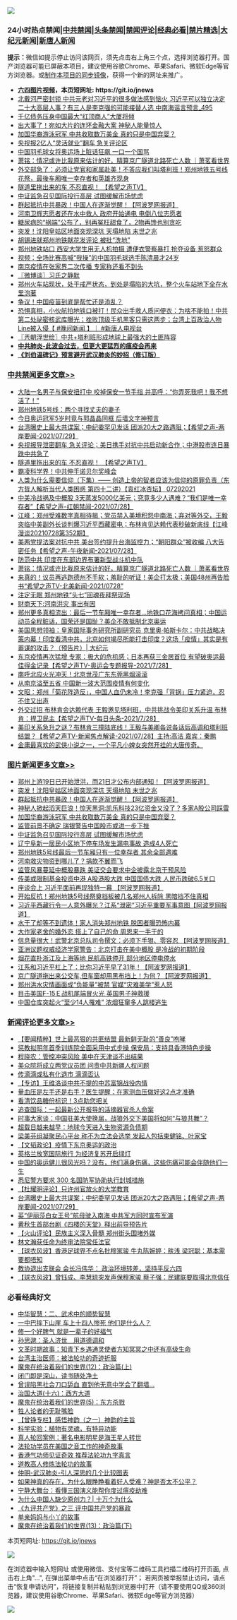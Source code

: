 ![](https://raw.githubusercontent.com/fqnews/bnews/master/64photo/fqnews-qr.jpg)

<div id="tt">
<h3>24小时热点禁闻|<a href="#%E4%B8%AD%E5%85%B1%E7%A6%81%E9%97%BB%E6%9B%B4%E5%A4%9A%E6%96%87%E7%AB%A0">中共禁闻</a>|<a href="#%E5%9B%BE%E7%89%87%E6%96%B0%E9%97%BB%E6%9B%B4%E5%A4%9A%E6%96%87%E7%AB%A0">头条禁闻</a>|<a href="#%E6%96%B0%E9%97%BB%E8%AF%84%E8%AE%BA%E6%9B%B4%E5%A4%9A%E6%96%87%E7%AB%A0">禁闻评论|<a href="#%E5%BF%85%E7%9C%8B%E7%BB%8F%E5%85%B8%E5%A5%BD%E6%96%87">经典必看|<a href="/video.md#%E7%A6%81%E7%89%87%E7%B2%BE%E9%80%89">禁片精选</a>|<a href="https://github.com/fqnews/djy/blob/master/gb/nf1351518.md#1">大纪元新闻</a>|<a href="https://github.com/fqnews/ntdtv/blob/master/gb/prog204.md#1">新唐人新闻</a></h3>
<div><b>提示：</b>微信如提示停止访问该网页，须先点击右上角三个点，选择浏览器打开。国产浏览器可能已屏蔽本项目，建议使用谷歌Chrome、苹果Safari、微软Edge等官方浏览器。或<a href="https://github.com/fqnews/bnews/blob/master/%E5%88%B6%E4%BD%9Cgit%E7%A6%81%E9%97%BB%E9%95%9C%E5%83%8F.md">制作本项目的同步镜像</a>，获得一个新的网址来推广。</div>
<ul>
<li><b><a href="http://d1.bdrive.tk/64.mp4" target="_blank">六四图片视频</a>，本页短网址: https://git.io/jnews</b></li>
<li><a href="/comments/20210729/1596041.md">北戴河严密封锁 中共元老对习近平的很多做法感到恼火 习近平可以独立决定二十大高层人事？有三人是李克强的可能接替人选 中南海谣言预言_495</a></li>
<li><a href="/cnnews/20210729/1596169.md">千亿债务压身中国最大“红顶商人”大厦将倾</a></li>
<li><a href="/cnnews/20210729/1596322.md">出大事了！宛如大片的连环金融大案 神秘人能量惊人</a></li>
<li><a href="/topimagenews/20210729/1596095.md">加国华裔游泳冠军 中共收取数万美金 真的只是中国弃婴？</a></li>
<li><a href="/comments/20210729/1596103.md">央视报2亿人“灵活就业”翻车 急关评论区</a></li>
<li><a href="/headline/20210729/1596123.md">中国羽毛球女将奥运场上脏话狂飙 一口一个国骂</a></li>
<li><a href="/cbnews/20210729/1596280.md">萧铭：情况或许比我原来估计的好，精算京广隧道北路死亡人数 ｜萧茗看世界</a></li>
<li><a href="/bannedvideo/20210729/1596306.md">外交部急了：必须让党官和家属赴美！不答应我们叫塔利班！郑州地铁五号线花祭，最後车厢唯一幸存者和英雄齐现身</a></li>
<li><a href="/comments/20210729/1596423.md">隧道里拖出来的车 不忍直视！ 【希望之声TV】</a></li>
<li><a href="/topimagenews/20210729/1596005.md">中证监急召见国际投行高层 试图缓解市场忧虑</a></li>
<li><a href="/topimagenews/20210729/1596290.md">群起抵抗中共暴政！中国人在逐渐觉醒！【阿波罗网报道】</a></li>
<li><a href="/cnnews/20210729/1596099.md">河南卫辉志愿者还在水中救人 政府开始通电 电倒八位志愿者</a></li>
<li><a href="/health/20210729/1596371.md">糖尿病的“祸端”公布了，别再冤枉甜食了，2物再馋也别贪吃</a></li>
<li><a href="/topimagenews/20210729/1596459.md">突发！沈阳皇姑区地面突现深坑 天塌地陷 末世之兆</a></li>
<li><a href="/cbnews/20210729/1596046.md">胡锡进就郑州地铁献花发评论 被批“洗地”</a></li>
<li><a href="/cnnews/20210729/1596347.md">郑州地铁站口 西安大学生用无人机拍摄 遭便衣警察暴打 抢夺设备 惹怒群众</a></li>
<li><a href="/bannedvideo/20210729/1596060.md">视频：全场比赛高喊“我操”的中国羽毛球选手陈清晨才24岁</a></li>
<li><a href="/cnnews/20210729/1596136.md">南京疫情在张家界二次传播 专家称还看不到头</a></li>
<li><a href="/ssgc/20210729/1596318.md">〖微博谈〗习氏之静默</a></li>
<li><a href="/bannedvideo/20210729/1596394.md">郑州火车站现状，处于戒严状态，到处是塌陷的大坑，整个火车站地下全在水里泡著</a></li>
<li><a href="/cnnews/20210729/1596124.md">争议！中国疫苗到底是帮忙还是添乱？</a></li>
<li><a href="/bannedvideo/20210729/1596170.md">恐惧真相，小伙航拍地铁口被打！民众出手救人质问便衣：为啥不能拍！中共第二处祕密核武库曝光；挫败顶级手机黑客只需这两步；台湾上百政治人物Line被入侵【 #晚间新闻 】｜ #新唐人电视台</a></li>
<li><a href="/ssgc/20210729/1596268.md">〖兲朝浮世绘〗中共+塔利班形成地球上最强大的土匪阵容</a></li>
<li><b><a href="/comments/20200211/1275071.md" target="_blank">中共肺炎-此波会过去，但更大更猛烈的瘟疫会再来</a></b></li>
<li><b><a href="/comments/20200207/1272816.md" target="_blank">《刘伯温碑记》预言避开武汉肺炎的妙招（修订版）</a></b></li>
</ul>
</div>

<div class="catlist">
<h3><a href="/cbnews/" target="_blank">中共禁闻</a><span><a href="/cbnews/" target="_blank" rel="nofollow">更多文章>></a></span></h3>
<ul>
<li><a href="/cbnews/20210729/1596605.md" target="_blank">大陆一名男子与保安扭打中 咬掉保安一节手指 并高呼：“你弄死我吧！我不想活了！”</a></li>
<li><a href="/cbnews/20210729/1596554.md" target="_blank">郑州地铁5号线：两个寻找丈夫的妻子</a></li>
<li><a href="/cbnews/20210729/1596553.md" target="_blank">今日奥运冠军5岁时竟与郭晶晶同框 后墙文字神预言</a></li>
<li><a href="/comments/20210729/1596525.md" target="_blank">台湾曝史上最大共谍案；中纪委罕见发话 团派20大之路遇阻；【希望之声-两岸要闻-2021/07/29】</a></li>
<li><a href="/cbnews/20210729/1596509.md" target="_blank">央视报导泄密翻车 急关评论；美日携手对抗中共启动新合作；中港股市连日暴跌中共急了</a></li>
<li><a href="/comments/20210729/1596423.md" target="_blank">隧道里拖出来的车 不忍直视！ 【希望之声TV】</a></li>
<li><a href="/cbnews/20210729/1596409.md" target="_blank">霸凌科学界！中共伸手诺贝尔奖峰会</a></li>
<li><a href="/comments/20210729/1596408.md" target="_blank">人类为什么需要信仰（下集）—— 创造上帝的智者应该为信仰的原罪负责（东方哲人解析当代人类困惑  第四十二讲）【袁红冰杏坛】 07292021</a></li>
<li><a href="/comments/20210729/1596334.md" target="_blank">中美冷战祸及中概股  3天蒸发5000亿美元；究竟多少人遇难？“我们是唯一幸存者”【希望之声-红朝禁闻-2021/07/28】</a></li>
<li><a href="/cbnews/20210729/1596319.md" target="_blank">江峰：郑州受难数字真相待揭；党员禁入美境积怨中南海；弃对等外交，王毅突临中美副外长谈判爆习近平西藏密电；布林肯见达赖代表秒破新底线【江峰漫谈20210728第352期】</a></li>
<li><a href="/comments/20210729/1596315.md" target="_blank">美两党提法案对抗中共 美台签约提升台海监控力；“朝阳群众”被收编 八大告密任务【希望之声-午夜新闻-2021/07/28】</a></li>
<li><a href="/cbnews/20210729/1596307.md" target="_blank">防范中共 印度在东部边界布署新型战斗机中队</a></li>
<li><a href="/cbnews/20210729/1596280.md" target="_blank">萧铭：情况或许比我原来估计的好，精算京广隧道北路死亡人数 ｜萧茗看世界</a></li>
<li><a href="/comments/20210729/1596275.md" target="_blank">来真的！议员再逃跑德州不手软；羞耻的听证！美企打太极；美国48州再告脸书“希望之声TV-北美新闻-2021/0728”</a></li>
<li><a href="/cbnews/20210729/1596271.md" target="_blank">注定无眠 郑州地铁“头七”回魂夜拜祭现场</a></li>
<li><a href="/cbnews/20210729/1596235.md" target="_blank">财商天下:河南洪灾 事出有因</a></li>
<li><a href="/comments/20210729/1596206.md" target="_blank">郑州更多真相流出：最后一节车厢唯一幸存者&#8230;地铁口花海拷问真相；中国运动员全程脏话，国荣还是国耻？美企不敢抵制北京奥运</a></li>
<li><a href="/cbnews/20210729/1596193.md" target="_blank">美国思想领袖：皇家国际事务研究所副研究员 克里奥‧帕斯卡尔：中共战略决策内幕！印度看清中共，北京如何竭尽所能打击印度？这场「疫情」其实是有蓄谋的攻击？（预告片）| 大纪元</a></li>
<li><a href="/comments/20210729/1596189.md" target="_blank">东京疫情再次猛增 专家：极大的危机感；日本再获三金居首位 有望破奥运最佳得金记录【希望之声TV-奥运会专题报导-2021/7/28】</a></li>
<li><a href="/cbnews/20210729/1596158.md" target="_blank">南呼北应火光冲天！北京世茂广东东莞黑烟滚滚</a></li>
<li><a href="/cbnews/20210729/1596134.md" target="_blank">从南京溢至五省 中国新一波大范围疫情有何变化</a></li>
<li><a href="/cbnews/20210729/1596133.md" target="_blank">文昭：郑州「菊花阵造反」，中国人血仍未冷！李克强「背锅」压力紧迫，忍不住又出声</a></li>
<li><a href="/comments/20210729/1596130.md" target="_blank">外交过招 布林肯会达赖代表 王毅邀见塔利班，中共挑战令美印关系升温 布林肯：捍卫民主【希望之声TV-每日头条-2021/7/28】</a></li>
<li><a href="/comments/20210729/1596121.md" target="_blank">美印关系急升之谜？布林肯三撞陆底线！王毅与美卿各说各话后高调和塔利班结盟？【希望之声TV-新闻焦点解读-2021/07/28】主持:高洁  嘉宾：秦鹏</a></li>
<li><a href="/comments/20210729/1596096.md" target="_blank">金庸最喜欢的武侠小说之一，一个平凡小婢女突然开挂的大唐传奇。</a></li>

</ul>
</div>
<div class="catlist">
<h3><a href="/topimagenews/" target="_blank">图片新闻</a><span><a href="/topimagenews/" target="_blank" rel="nofollow">更多文章>></a></span></h3>
<ul>
<li><a href="/topimagenews/20210729/1596552.md" target="_blank">郑州上游19日已开始泄洪，而21日才公布内部通知！【阿波罗网报道】</a></li>
<li><a href="/topimagenews/20210729/1596459.md" target="_blank">突发！沈阳皇姑区地面突现深坑 天塌地陷 末世之兆</a></li>
<li><a href="/topimagenews/20210729/1596290.md" target="_blank">群起抵抗中共暴政！中国人在逐渐觉醒！【阿波罗网报道】</a></li>
<li><a href="/topimagenews/20210729/1596289.md" target="_blank">神秘人掀起滔天巨浪！惊天黑洞:凯乐科技23亿资金又没了？多家A股公司踩雷</a></li>
<li><a href="/topimagenews/20210729/1596095.md" target="_blank">加国华裔游泳冠军 中共收取数万美金 真的只是中国弃婴？</a></li>
<li><a href="/topimagenews/20210729/1596022.md" target="_blank">监管前景不确定 瑞银警告中国股市或进一步下挫</a></li>
<li><a href="/topimagenews/20210729/1596005.md" target="_blank">中证监急召见国际投行高层 试图缓解市场忧虑</a></li>
<li><a href="/topimagenews/20210728/1595773.md" target="_blank">辽宁阜新一居民小区地下停车场发生漏电事故 造成4人死亡</a></li>
<li><a href="/topimagenews/20210728/1595730.md" target="_blank">郑州地铁5号线最后一节车厢只有一位幸存者 其余全部遇难</a></li>
<li><a href="/topimagenews/20210728/1595527.md" target="_blank">河南救灾物资到哪儿了？捐款不翼而飞</a></li>
<li><a href="/topimagenews/20210727/1595249.md" target="_blank">监管风暴蔓延中概股暴跌 美证交会要求中企披露北京干预风险</a></li>
<li><a href="/topimagenews/20210727/1595248.md" target="_blank">传美或限制基金投资中港 A股港股大跌 中国国债大跌 人民币跌破6.5关口</a></li>
<li><a href="/topimagenews/20210727/1595082.md" target="_blank">座谈会上 习近平面前再现独特一幕 【阿波罗网报道】</a></li>
<li><a href="/topimagenews/20210727/1595016.md" target="_blank">开始反抗！郑州地铁5号线祭奠挡板被几名郑州人拆除 黑暗挡不住真相</a></li>
<li><a href="/topimagenews/20210727/1595015.md" target="_blank">习近平西藏行令一人意外曝光？江系“泄密”习近平重要军事意图【阿波罗网报道】</a></li>
<li><a href="/topimagenews/20210727/1594820.md" target="_blank">水干了却等不到遗体！家人消失郑州地铁 脱困者曝恐怖内幕</a></li>
<li><a href="/topimagenews/20210727/1594801.md" target="_blank">大作家老舍的婚外恋 搭上了自己的命 周恩来一手干的</a></li>
<li><a href="/topimagenews/20210726/1594428.md" target="_blank">信息量很大！武警北京总队司令撰文：必须下手狠、零容忍 【阿波罗网报道】</a></li>
<li><a href="/topimagenews/20210726/1594218.md" target="_blank">亚洲议题权威经济学家警告：北京打击在美中概股 是冷战的初期阶段</a></li>
<li><a href="/topimagenews/20210726/1594119.md" target="_blank">烟花直扑浙江及上海等地 民航高铁停开 部分地区停电停水</a></li>
<li><a href="/topimagenews/20210725/1593930.md" target="_blank">江系和习近平杠上了：比你习近平早了31年！【阿波罗网报道】</a></li>
<li><a href="/topimagenews/20210725/1593795.md" target="_blank">京广隧道拖出来公交车,但车窗却用黑布挡上！为何？【阿波罗网报道】</a></li>
<li><a href="/topimagenews/20210725/1593649.md" target="_blank">郑州洪水灾情画面成“负能量”被禁 官媒“灾难美学”惹人怒</a></li>
<li><a href="/topimagenews/20210725/1593644.md" target="_blank">目击美国F-15Ｅ战机尾端冒火光 英国男子神救援</a></li>
<li><a href="/topimagenews/20210725/1593636.md" target="_blank">中国仓库突起火“至少14人罹难” 浓烟狂窜多人跳楼逃生</a></li>

</ul>
</div>
<div class="catlist">
<h3><a href="/comments/" target="_blank">新闻评论</a><span><a href="/comments/" target="_blank" rel="nofollow">更多文章>></a></span></h3>
<ul>
<li><a href="/comments/20210730/1596630.md" target="_blank">【要闻精粹】世上最恶狠的共匪结盟 最新鲜无耻的“善良”咆哮</a></li>
<li><a href="/comments/20210730/1596629.md" target="_blank">惩教拟明年首季训练院全面采用中式步操 保安局：支持具香港特色步操</a></li>
<li><a href="/comments/20210730/1596628.md" target="_blank">程晓农：管控冲突风险 美中在天津谈不出结果</a></li>
<li><a href="/comments/20210729/1596623.md" target="_blank">美众院将成立两党议员团 问责中共新疆人权问题</a></li>
<li><a href="/comments/20210729/1596622.md" target="_blank">传滴滴或私有化退市 滴滴否认</a></li>
<li><a href="/comments/20210729/1596617.md" target="_blank">【专访】王维洛谈中共不提的中苏富锦战役内情</a></li>
<li><a href="/comments/20210729/1596616.md" target="_blank">量血压是左手还是右手？医生提醒：在家测血压做好这2点才准确</a></li>
<li><a href="/comments/20210729/1596615.md" target="_blank">看清饮品糖份标识！3点助您把关</a></li>
<li><a href="/comments/20210729/1596582.md" target="_blank">追查国际：一起最新公开报导的活摘器官杀人命案</a></li>
<li><a href="/comments/20210729/1596581.md" target="_blank">时事大家谈：中国驻美大使换届，战狼外交下美国将如何“与狼共舞”？</a></li>
<li><a href="/comments/20210729/1596579.md" target="_blank">超载日越来越早：地球今天进入生物资源负债期</a></li>
<li><a href="/comments/20210729/1596569.md" target="_blank">梁美芬组凝聚民心平台 称不为立法会选举 发起人包括束健铭、叶家宝</a></li>
<li><a href="/comments/20210729/1596568.md" target="_blank">【文韬政论】疫情下东京奥运的政治</a></li>
<li><a href="/comments/20210729/1596560.md" target="_blank">英格兰放宽国际旅行 为经济复苏开启绿灯</a></li>
<li><a href="/comments/20210729/1596557.md" target="_blank">中国的奥运健儿很风光吗？没有，他们满身伤痛，这些伤痛可能会伴随他们一生</a></li>
<li><a href="/comments/20210729/1596531.md" target="_blank">悉尼警方要求 300 名国防军协助执行封城措施</a></li>
<li><a href="/comments/20210729/1596529.md" target="_blank">【杜耀明评论】只许州官放火的大学教育</a></li>
<li><a href="/comments/20210729/1596525.md" target="_blank">台湾曝史上最大共谍案；中纪委罕见发话 团派20大之路遇阻；【希望之声-两岸要闻-2021/07/29】</a></li>
<li><a href="/comments/20210729/1596523.md" target="_blank">英“伊丽莎白女王号”航母驶入南海 中共军方同时宣布军演</a></li>
<li><a href="/comments/20210729/1596522.md" target="_blank">黄秋生首部台剧《四楼的天堂》释出前导预告片</a></li>
<li><a href="/comments/20210729/1596511.md" target="_blank">【火山评论】民族主义深入骨髓 郑州街头围堵外媒</a></li>
<li><a href="/comments/20210729/1596505.md" target="_blank">林文瀚获任命为终审法院常任法官</a></li>
<li><a href="/comments/20210729/1596504.md" target="_blank">【球衣风波】香港足球界不点名批穆家骏 牛丸陈婉婷：肤浅 梁冠聪：基本需要都唔知</a></li>
<li><a href="/comments/20210729/1596502.md" target="_blank">教协退出支联会 会长冯伟华： 政治环境转差，坚持平反六四</a></li>
<li><a href="/comments/20210729/1596501.md" target="_blank">【球衣风波】曾钰成、李慧琼突发声保穆家骏 蔡子强：民建联要取得北京信任</a></li>

</ul>
</div>

<div class="catlist">
<h3>必看经典好文</h3>
<ul>
<li><a href="/comments/20200605/783249.md" target="_blank">中华智慧：二、武术中的顺势智慧</a></li>
<li><a href="/cbnews/20200611/1343057.md" target="_blank">一中巴摔下山崖 车上十四人惨死 他们是什么人？</a></li>
<li><a href="/funmedia/20200713/1359909.md" target="_blank">修一个好脾气 就是一辈子的好福气</a></li>
<li><a href="/comments/20210216/1488350.md" target="_blank">孙思邈：圣人济世　用道德调和</a></li>
<li><a href="/comments/20200308/1290079.md" target="_blank">文革时期故事：知青下乡遇通灵使者方知冥冥之中还有高级生命</a></li>
<li><a href="/comments/20200801/1373219.md" target="_blank">台湾主治医师：被法轮功的奇迹折服</a></li>
<li><a href="/topimagenews/20180601/951286.md" target="_blank">魔鬼在统治着我们的世界(12)：政治篇(上)</a></li>
<li><a href="/tculture/20200803/1373949.md" target="_blank">闭门即是深山，读书随处净土</a></li>
<li><a href="/topimagenews/20200928/1404412.md" target="_blank">曾误陷黑社会刀口舔血 直到他无意中学会了翻墙&#8230;</a></li>
<li><a href="/comments/20201110/1428663.md" target="_blank">治国大道(十六)：西方大道</a></li>
<li><a href="/topimagenews/20180524/946967.md" target="_blank">魔鬼在统治着我们的世界(5)：东方杀戮</a></li>
<li><a href="/comments/20200606/783250.md" target="_blank">牲人论者的无耻嘴脸</a></li>
<li><a href="/comments/20210611/1564824.md" target="_blank">【曾铮专栏】感悟神韵（之一）神韵的主旨</a></li>
<li><a href="/comments/20200605/783205.md" target="_blank">科学实验：植物有灵魂，有特异功能</a></li>
<li><a href="/comments/20200523/1332915.md" target="_blank">真人轮回案例：著名电影明星是海王星人转世</a></li>
<li><a href="/comments/20200511/1326751.md" target="_blank">法轮功学员在美国之音工作的神奇故事</a></li>
<li><a href="/comments/20200517/1330064.md" target="_blank">香港气功师见证奇效 推荐法轮功九字真言</a></li>
<li><a href="/comments/20200805/1375080.md" target="_blank">道教高人修炼法轮功的故事</a></li>
<li><a href="/comments/20200620/1347687.md" target="_blank">仲明-武汉肺炎-引人深思的几个比较图表</a></li>
<li><a href="/comments/20200623/1346844.md" target="_blank">如果神真的存在，为什么眼睁睁看着好人受难？神是否太不公平？</a></li>
<li><a href="/comments/20200527/1273654.md" target="_blank">宁静大舞台：看懂三国演义能帮你度过瘟疫劫难</a></li>
<li><a href="/ssgc/20200715/1360940.md" target="_blank">为什么中国人缺少原创力？| 十万个为什么</a></li>
<li><a href="/bookonline/20131116/201054.md" target="_blank">《九评共产党》之三 评中国共产党的暴政</a></li>
<li><a href="/cbnews/20210518/1548912.md" target="_blank">单亲妈妈与小丫的故事</a></li>
<li><a href="/topimagenews/20180602/951960.md" target="_blank">魔鬼在统治着我们的世界(13)：政治篇(下)</a></li>

</ul>
</div>

本页短网址: https://git.io/jnews

![](https://raw.githubusercontent.com/fqnews/bnews/master/64photo/fqnews-qr.jpg)

在浏览器中输入短网址 或使用微信、支付宝等二维码工具扫描二维码打开页面, 点击右上角"...", 在弹出菜单中点击“在浏览器打开”； 若网页被举报禁止访问，请点击“恢复申请访问”，将链接复制并粘贴到浏览器中打开（请不要使用QQ或360浏览器，建议使用谷歌Chrome、苹果Safari、微软Edge等官方浏览器）

![](https://raw.githubusercontent.com/fqnews/bnews/master/64photo/wx.jpg)